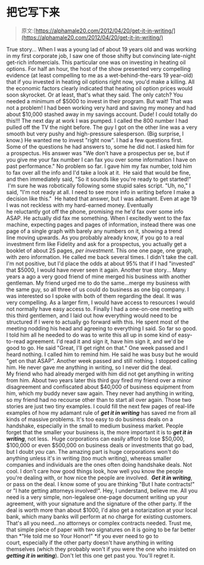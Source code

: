 # 把它写下来

> 原文:[https://alphamale20.com/2012/04/20/get-it-in-writing/](https://alphamale20.com/2012/04/20/get-it-in-writing/)

True story... When I was a young lad of about 19 years old and was working in my first corporate job, I saw one of those shifty but convincing late-night get-rich infomercials. This particular one was on investing in heating oil options. For half an hour, the host of the show presented very compelling evidence (at least compelling to me as a wet-behind-the-ears 19 year-old) that if you invested in heating oil options right now, you'd make a killing. All the economic factors clearly indicated that heating oil option prices would soon skyrocket. Or at least, that's what they said. The only catch? You needed a minimum of $5000 to invest in their program. But wait! That was not a problem! I had been working very hard and saving my money and had about $10,000 stashed away in my savings account. Dude! I could totally do this!!! The next day at work I was pumped. I called the 800 number I had pulled off the TV the night before. The guy I got on the other line was a very smooth but very pushy and high-pressure salesperson. (Big surprise, I know.) He wanted me to invest "right now". I had a few questions first. Some of the questions he had answers to, some he did not. I asked him for a prospectus. His answer was "We don't have a prospectus per se, but if you give me your fax number I can fax you over some information I have on past performance." No problem so far. I gave him my fax number, told him to fax over all the info and I'd take a look at it.  He said that would be fine, and then immediately said, "So it sounds like you're ready to get started!"  I'm sure he was robotically following some stupid sales script. "Uh, no," I said, "I'm not ready at all. I need to see more info in writing before I make a decision like this."  He hated that answer, but I was adamant. Even at age 19 I was not reckless with my hard-earned money. Eventually he reluctantly got off the phone, promising me he'd fax over some info ASAP. He actually did fax me something. When I excitedly went to the fax machine, expecting pages and pages of information, instead there was one page of a single graph with barely any numbers on it, showing a trend line moving upwards. As you probably already know, if you go to a real investment firm like Fidelity and ask for a prospectus, you actually get a booklet of about 25 pages, *per investment*. This one one page, one graph, with zero information. He called me back several times. I didn't take the call. I'm not positive, but I'd place the odds at about 95% that if I had "invested" that $5000, I would have never seen it again. Another true story... Many years a ago a very good friend of mine merged his business with another gentleman. My friend urged me to do the same...merge my business with the same guy, so all three of us could do business as one big company. I was interested so I spoke with both of them regarding the deal. It was very compelling. As a larger firm, I would have access to resources I would not normally have easy access to. Finally I had a one-on-one meeting with this third gentlemen, and I laid out how everything would need to be structured if I were to actually go forward with this. He spent most of the meeting nodding his head and agreeing to everything I said. So far so good. I told him all he needed to do was to write this all up in some kind of easy-to-read agreement. I'd read it and sign it, have him sign it, and we'd be good to go. He said "Great, I'll get right on that." One week passed and I heard nothing. I called him to remind him. He said he was busy but he would "get on that ASAP". Another week passed and still nothing. I stopped calling him. He never gave me anything in writing, so I never did the deal. My friend who had already merged with him did not get anything in writing from him. About two years later this third guy fired my friend over a minor disagreement and confiscated about $40,000 of business equipment from him, which my buddy never saw again. They never had anything in writing, so my friend had no recourse other than to start all over again. Those two stories are just two tiny examples. I could fill the next few pages of real-life examples of how my adamant rule of ***get it in writing*** has saved me from all kinds of massive problems. It's too easy to do business deals on a handshake, especially in the small to medium business market. People forget that the smaller your business is, the more important it is to ***get it in writing***, not less.  Huge corporations can easily afford to lose $50,000, $100,000 or even $500,000 on business deals or investments that go bad, but I doubt *you* can. The amazing part is huge corporations won't do anything unless it's in writing (too much writing), whereas smaller companies and individuals are the ones often doing handshake deals. Not cool. I don't care how good things look, how well you know the people you're dealing with, or how nice the people are involved.  ***Get it in writing***, or pass on the deal. I know some of you are thinking "But I hate contracts!" or "I hate getting attorneys involved!". Hey, I understand, believe me. All you need is a very simple, non-legalese one-page document writing up your agreement, with your signature and the signature of the other party. If the deal is worth more than about $1000, I'd also get a notarization at your local bank, which many banks will perform at no charge for existing customers. That's all you need...no attorneys or complex contracts needed. Trust me, that simple piece of paper with two signatures on it is going to be far better than *"He told me so Your Honor!" *if you ever need to go to court, especially if the other party doesn't have anything in writing themselves (which they probably won't if you were the one who insisted on ***getting it in writing***). Don't let this one get past you. You'll regret it.